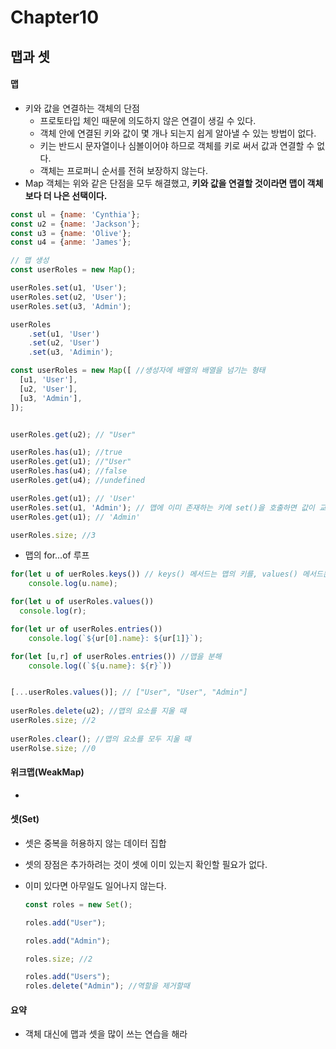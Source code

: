 

# Chapter10

## 맵과 셋

#### 맵

- 키와 값을 연결하는 객체의 단점
  - 프로토타입 체인 때문에 의도하지 않은 연결이 생길 수 있다.
  - 객체 안에 연결된 키와 값이 몇 개나 되는지 쉽게 알아낼 수 있는 방법이 없다.
  - 키는 반드시 문자열이나 심볼이어야 하므로 객체를 키로 써서 값과 연결할 수 없다.
  - 객체는 프로퍼니 순서를 전혀 보장하지 않는다.
- Map 객체는 위와 같은 단점을 모두 해결했고, **키와 값을 연결할 것이라면 맵이 객체보다 더 나은 선택이다.**

```javascript
const ul = {name: 'Cynthia'};
const u2 = {name: 'Jackson'};
const u3 = {name: 'Olive'};
const u4 = {anme: 'James'};

// 맵 생성
const userRoles = new Map();

userRoles.set(u1, 'User');
userRoles.set(u2, 'User');
userRoles.set(u3, 'Admin');

userRoles
	.set(u1, 'User')
	.set(u2, 'User')
	.set(u3, 'Adimin');

const userRoles = new Map([ //생성자에 배열의 배열을 넘기는 형태
  [u1, 'User'],
  [u2, 'User'],
  [u3, 'Admin'],
]);


userRoles.get(u2); // "User"

userRoles.has(u1); //true
userRoles.get(u1); //"User"
userRoles.has(u4); //false
userRoles.get(u4); //undefined

userRoles.get(u1); // 'User'
userRoles.set(u1, 'Admin'); // 맵에 이미 존재하는 키에 set()을 호출하면 값이 교체된다.
userRoles.get(u1); // 'Admin'

userRoles.size; //3
```

- 맵의 for...of 루프

```javascript
for(let u of uerRoles.keys()) // keys() 메서드는 맵의 키를, values() 메서드는 값을   
	console.log(u.name);

for(let u of userRoles.values())
  console.log(r);

for(let ur of userRoles.entries())
	console.log(`${ur[0].name}: ${ur[1]}`);

for(let [u,r] of userRoles.entries()) //맵을 분해
	console.log((`${u.name}: ${r}`))


[...userRoles.values()]; // ["User", "User", "Admin"]
 
userRoles.delete(u2); //맵의 요소를 지울 때 
userRoles.size; //2
 
userRoles.clear(); //맵의 요소를 모두 지울 때 
userRolse.size; //0
```

#### 위크맵(WeakMap)

- 

#### 셋(Set)

- 셋은 중복을 허용하지 않는 데이터 집합

- 셋의 장점은 추가하려는 것이 셋에 이미 있는지 확인할 필요가 없다.

- 이미 있다면 아무일도 일어나지 않는다.

  ```javascript
  const roles = new Set();
  
  roles.add("User");
  
  roles.add("Admin");
  
  roles.size; //2
  
  roles.add("Users"); 
  roles.delete("Admin"); //역할을 제거할때  
  ```

  

#### 요약

- 객체 대신에 맵과 셋을 많이 쓰는 연습을 해라 